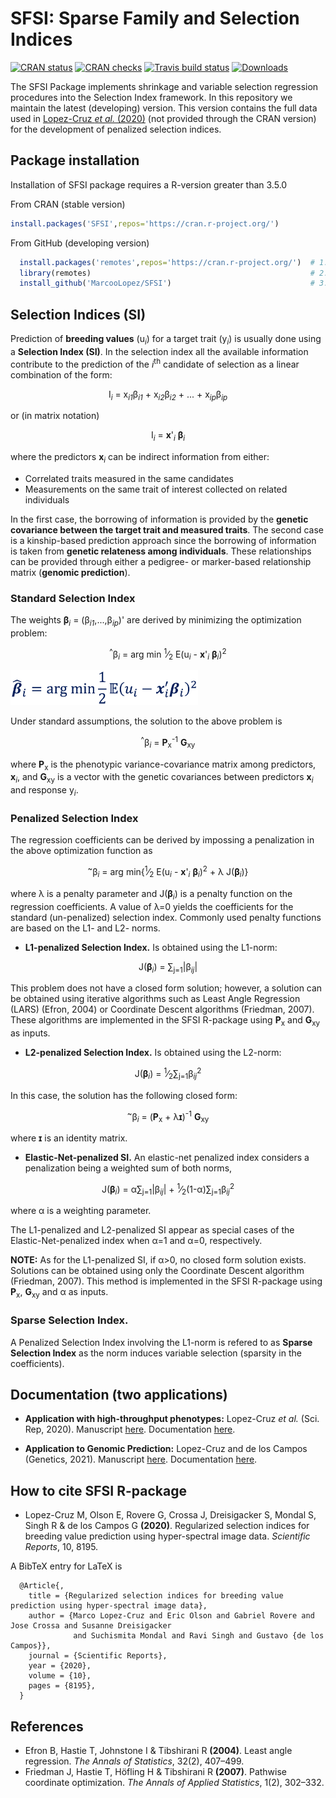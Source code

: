 # SFSI: Sparse Family and Selection Indices

[![CRAN status](https://www.r-pkg.org/badges/version/SFSI?color=green)](https://CRAN.R-project.org/package=SFSI) [![CRAN checks](https://cranchecks.info/badges/worst/SFSI)](https://cran.r-project.org/web/checks/check_results_SFSI.html) [![Travis build status](https://travis-ci.com/MarcooLopez/SFSI.svg?branch=master)](https://travis-ci.com/MarcooLopez/SFSI) [![Downloads](http://cranlogs.r-pkg.org/badges/SFSI?color=blue)](http://www.r-pkg.org/pkg/SFSI)

The SFSI Package implements shrinkage and variable selection regression procedures into the Selection Index framework. In this repository we maintain the latest (developing) version. This version contains the full data used in [Lopez-Cruz *et al.* (2020)](https://www.nature.com/articles/s41598-020-65011-2) (not provided through the CRAN version) for the development of penalized selection indices.

## Package installation

Installation of SFSI package requires a R-version greater than 3.5.0

From CRAN (stable version)
```r
install.packages('SFSI',repos='https://cran.r-project.org/')
```

From GitHub (developing version)
```r
  install.packages('remotes',repos='https://cran.r-project.org/')  # 1. install remotes
  library(remotes)                                                 # 2. load the library
  install_github('MarcooLopez/SFSI')                               # 3. install SFSI from GitHub
```

## Selection Indices (SI)

Prediction of **breeding values** (u<sub><i>i</i></sub>) for a target trait (y<sub><i>i</i></sub>) is usually done using a **Selection Index (SI)**.
In the selection index all the available information contribute to the prediction of the *i*<sup>th</sup> candidate of selection as a linear combination of the form:
<p align="center">
I<sub><i>i</i></sub> = x<sub><i>i1</i></sub>&beta;<sub><i>i1</i></sub> + x<sub><i>i2</i></sub>&beta;<sub><i>i2</i></sub> + ... + x<sub><i>ip</i></sub>&beta;<sub><i>ip</i></sub>
</p>
or (in matrix notation)
<p align="center">
I<sub><i>i</i></sub> = <b>x</b>'<sub><i>i</i></sub> <b>&beta;</b><sub><i>i</i></sub>
</p>
where the predictors <b>x</b><sub><i>i</i></sub> can be indirect information from either:

- Correlated traits measured in the same candidates
- Measurements on the same trait of interest collected on related individuals

In the first case, the borrowing of information is provided by the **genetic covariance between the target trait and measured traits**. The second case is a kinship-based prediction approach since the borrowing of information is taken from **genetic relateness among individuals**. These relationships can be provided through either a pedigree- or marker-based relationship matrix (**genomic prediction**).

### Standard Selection Index

The weights <b>&beta;</b><sub><i>i</i></sub> = (&beta;<sub><i>i1</i></sub>,...,&beta;<sub><i>ip</i></sub>)'
are derived by minimizing the optimization problem:
<p align="center">
<sup>^</sup>&beta;<sub><i>i</i></sub> = arg min <sup>1</sup>&frasl;<sub>2</sub> E(u<sub><i>i</i></sub> - <b>x</b>'<sub><i>i</i></sub> <b>&beta;</b><sub><i>i</i></sub>)<sup>2</sup>
</p>

<img src="https://github.com/MarcooLopez/SFSI/blob/master/vignettes/Img3.png" width="300"/>

Under standard assumptions, the solution to the above problem is
<p align="center">
<sup>^</sup>&beta;<sub><i>i</i></sub> = <b>P</b><sub>x</sub><sup>-1</sup> <b>G</b><sub>xy</sub>
</p>

where <b>P</b><sub>x</sub> is the phenotypic variance-covariance matrix among predictors, <b>x</b><sub><i>i</i></sub>, and <b>G</b><sub>xy</sub> is a vector with the genetic covariances between predictors <b>x</b><sub><i>i</i></sub> and response y<sub><i>i</i></sub>.

### Penalized Selection Index
The regression coefficients can be derived by impossing a penalization in the above optimization function as
<p align="center">
<sup>~</sup>&beta;<sub><i>i</i></sub> = arg min{<sup>1</sup>&frasl;<sub>2</sub> E(u<sub><i>i</i></sub> - <b>x</b>'<sub><i>i</i></sub> <b>&beta;</b><sub><i>i</i></sub>)<sup>2</sup> + &lambda; J(<b>&beta;</b><sub><i>i</i></sub>)}
</p>

where &lambda; is a penalty parameter and J(<b>&beta;</b><sub><i>i</i></sub>)
is a penalty function on the regression coefficients. A value of &lambda;=0 yields the coefficients for the standard (un-penalized) selection index. Commonly used penalty functions are based on the L1- and L2- norms.

* **L1-penalized Selection Index.** Is obtained using the L1-norm:
<p align="center">
J(<b>&beta;</b><sub><i>i</i></sub>) = &sum;<sub>j=1</sub>|&beta;<sub><i>ij</i></sub>|
</p>

This problem does not have a closed form solution; however, a solution can be obtained using iterative algorithms such as Least Angle Regression (LARS) (Efron, 2004) or Coordinate Descent algorithms (Friedman, 2007). These algorithms are implemented in the SFSI R-package using <b>P</b><sub>x</sub> and <b>G</b><sub>xy</sub> as inputs.

* **L2-penalized Selection Index.** Is obtained using the L2-norm:
<p align="center">
J(<b>&beta;</b><sub><i>i</i></sub>) = <sup>1</sup>&frasl;<sub>2</sub>&sum;<sub>j=1</sub>&beta;<sub><i>ij</i></sub><sup>2</sup>
</p>

In this case, the solution has the following closed form:
<p align="center">
<sup>~</sup>&beta;<sub><i>i</i></sub> = (<b>P</b><sub>x</sub> + &lambda;<b>&#618;</b>)<sup>-1</sup> <b>G</b><sub>xy</sub>
</p>

where <b>&#618;</b> is an identity matrix.

* **Elastic-Net-penalized SI.** An elastic-net penalized index considers a penalization being a weighted sum of both norms,
<p align="center">
J(<b>&beta;</b><sub><i>i</i></sub>) = &alpha;&sum;<sub>j=1</sub>|&beta;<sub><i>ij</i></sub>| + <sup>1</sup>&frasl;<sub>2</sub>(1-&alpha;)&sum;<sub>j=1</sub>&beta;<sub><i>ij</i></sub><sup>2</sup>
</p>

where &alpha; is a weighting parameter.

The L1-penalized and L2-penalized SI appear as special cases of the Elastic-Net-penalized index when &alpha;=1 and &alpha;=0, respectively.

**NOTE:** As for the L1-penalized SI, if &alpha;>0, no closed form solution exists. Solutions can be obtained using only the Coordinate Descent algorithm (Friedman, 2007). This method is implemented in the SFSI R-package using <b>P</b><sub>x</sub>, <b>G</b><sub>xy</sub> and &alpha; as inputs.

### Sparse Selection Index.
A Penalized Selection Index involving the L1-norm is refered to as **Sparse Selection Index** as the norm induces variable selection (sparsity in the coefficients).


## Documentation (two applications)
* **Application with high-throughput phenotypes:**
Lopez-Cruz *et al.* (Sci. Rep, 2020). Manuscript [here](https://www.nature.com/articles/s41598-020-65011-2). Documentation [here](http://htmlpreview.github.io/?https://github.com/MarcooLopez/SFSI/blob/master/inst/doc/PSI-documentation.html).

* **Application to Genomic Prediction:**
Lopez-Cruz and de los Campos (Genetics, 2021). Manuscript [here](https://doi.org/10.1093/genetics/iyab030). Documentation [here](http://htmlpreview.github.io/?https://github.com/MarcooLopez/SFSI/blob/master/inst/doc/SSI-documentation.html).

## How to cite SFSI R-package
* Lopez-Cruz M, Olson E, Rovere G, Crossa J, Dreisigacker S, Mondal S, Singh R & de los Campos G **(2020)**. Regularized selection indices for breeding value prediction using hyper-spectral image data. *Scientific Reports*, 10, 8195.

A BibTeX entry for LaTeX is
```
  @Article{,
    title = {Regularized selection indices for breeding value prediction using hyper-spectral image data},
    author = {Marco Lopez-Cruz and Eric Olson and Gabriel Rovere and Jose Crossa and Susanne Dreisigacker
              and Suchismita Mondal and Ravi Singh and Gustavo {de los Campos}},
    journal = {Scientific Reports},
    year = {2020},
    volume = {10},
    pages = {8195},
  }
```

## References
* Efron B, Hastie T, Johnstone I & Tibshirani R **(2004)**. Least angle regression. *The Annals of Statistics*, 32(2), 407–499.
* Friedman J, Hastie T, Höfling H & Tibshirani R **(2007)**. Pathwise coordinate optimization. *The Annals of Applied Statistics*, 1(2), 302–332.
